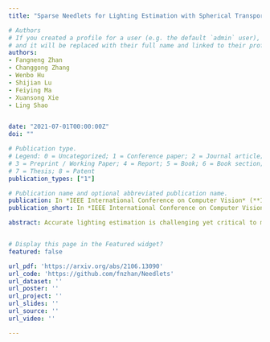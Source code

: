 ```yaml
---
title: "Sparse Needlets for Lighting Estimation with Spherical Transport Loss"

# Authors
# If you created a profile for a user (e.g. the default `admin` user), write the username (folder name) here 
# and it will be replaced with their full name and linked to their profile.
authors:
- Fangneng Zhan
- Changgong Zhang
- Wenbo Hu
- Shijian Lu
- Feiying Ma
- Xuansong Xie
- Ling Shao


date: "2021-07-01T00:00:00Z"
doi: ""

# Publication type.
# Legend: 0 = Uncategorized; 1 = Conference paper; 2 = Journal article;
# 3 = Preprint / Working Paper; 4 = Report; 5 = Book; 6 = Book section;
# 7 = Thesis; 8 = Patent
publication_types: ["1"]

# Publication name and optional abbreviated publication name.
publication: In *IEEE International Conference on Computer Vision* (**ICCV**), 2021
publication_short: In *IEEE International Conference on Computer Vision* (**ICCV**), 2021

abstract: Accurate lighting estimation is challenging yet critical to many computer vision and computer graphics tasks such as high-dynamic-range (HDR) relighting. Existing approaches model lighting in either frequency domain or spatial domain which is insufficient to represent the complex lighting conditions in scenes and tends to produce inaccurate estimation. This paper presents NeedleLight, a new lighting estimation model that represents illumination with needlets and allows lighting estimation in both frequency domain and spatial domain jointly. An optimal thresholding function is designed to achieve sparse needlets which trims redundant lighting parameters and demonstrates superior localization properties for illumination representation. In addition, a novel spherical transport loss is designed based on optimal transport theory which guides to regress lighting representation parameters with consideration of the spatial information. Furthermore, we propose a new metric that is concise yet effective by directly evaluating the estimated illumination maps rather than rendered images. Extensive experiments show that NeedleLight achieves superior lighting estimation consistently across multiple evaluation metrics as compared with state-of-the-art methods.


# Display this page in the Featured widget?
featured: false

url_pdf: 'https://arxiv.org/abs/2106.13090'
url_code: 'https://github.com/fnzhan/Needlets'
url_dataset: ''
url_poster: ''
url_project: ''
url_slides: ''
url_source: ''
url_video: ''

---
```

